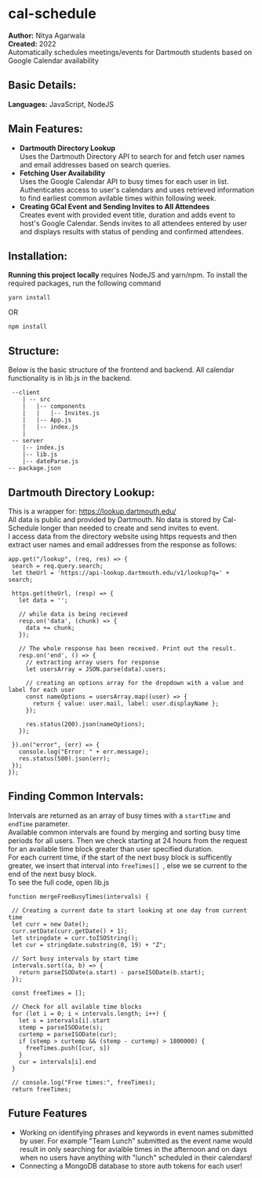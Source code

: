 # cal-schedule
**Author:** Nitya Agarwala  
**Created:** 2022 <br/>
Automatically schedules meetings/events for Dartmouth students based on Google Calendar availability

## Basic Details:
**Languages:** JavaScript, NodeJS

## Main Features:
* **Dartmouth Directory Lookup** <br/>
Uses the Dartmouth Directory API to search for and fetch user names and email addresses based on search queries.
* **Fetching User Availability** <br/>
Uses the Google Calendar API to busy times for each user in list. Authenticates access to user's calendars and uses retrieved information to find earliest common avilable times within following week.
* **Creating GCal Event and Sending Invites to All Attendees** <br/>
Creates event with provided event title, duration and adds event to host's Google Calendar. Sends invites to all attendees entered by user and displays results with status of pending and confirmed attendees.


## Installation:

**Running this project locally** requires NodeJS and yarn/npm. To install the required packages, run the following command

```yarn install```

OR

```npm install```

## Structure:
Below is the basic structure of the frontend and backend. All calendar functionality is in lib.js in the backend.
```
 --client
    | -- src
    |   |-- components
    |   |   |-- Invites.js
    |   |-- App.js
    |   |-- index.js
    |
 -- server
    |-- index.js
    |-- lib.js
    |-- dateParse.js
-- package.json

 ```
 
 ## Dartmouth Directory Lookup: <br/>
 This is a wrapper for: https://lookup.dartmouth.edu/ <br/>
 All data is public and provided by Dartmouth. No data is stored by Cal-Schedule longer than needed to create and send invites to event.  <br/>
 I access data from the directory website using https requests and then extract user names and email addresses from the response as follows:
 ```
 app.get("/lookup", (req, res) => {
  search = req.query.search;
  let theUrl = 'https://api-lookup.dartmouth.edu/v1/lookup?q=' + search;
  
  https.get(theUrl, (resp) => {
    let data = '';
    
    // while data is being recieved
    resp.on('data', (chunk) => {
      data += chunk;
    });
    
    // The whole response has been received. Print out the result.
    resp.on('end', () => {
      // extracting array users for response
      let usersArray = JSON.parse(data).users;

      // creating an options array for the dropdown with a value and label for each user
      const nameOptions = usersArray.map((user) => {
        return { value: user.mail, label: user.displayName };
      });
      
      res.status(200).json(nameOptions);
    });
    
  }).on("error", (err) => {
    console.log("Error: " + err.message);
    res.status(500).json(err);
  });
});
 ```
 
## Finding Common Intervals:
Intervals are returned as an array of busy times with a ```startTime``` and ```endTime``` parameter. <br />
Available common intervals are found by merging and sorting busy time periods for all users. Then we check starting at 24 hours from the request for an available time block greater than user specified duration. <br />
For each current time, if the start of the next busy block is sufficently greater, we insert that interval into  ```freeTimes[] ```, else we se current to the end of the next busy block. <br />
To see the full code, open lib.js <br />

 ```
 function mergeFreeBusyTimes(intervals) {
 
  // Creating a current date to start looking at one day from current time
  let curr = new Date();
  curr.setDate(curr.getDate() + 1);
  let stringdate = curr.toISOString();
  let cur = stringdate.substring(0, 19) + "Z";

  // Sort busy intervals by start time
  intervals.sort((a, b) => {
    return parseISODate(a.start) - parseISODate(b.start);
  });

  const freeTimes = [];

  // Check for all avilable time blocks
  for (let i = 0; i < intervals.length; i++) {
    let s = intervals[i].start
    stemp = parseISODate(s);
    curtemp = parseISODate(cur);
    if (stemp > curtemp && (stemp - curtemp) > 1800000) {
      freeTimes.push([cur, s])
    }
    cur = intervals[i].end
  }

  // console.log("Free times:", freeTimes);
  return freeTimes;
 ```

## Future Features
* Working on identifying phrases and keywords in event names submitted by user. For example "Team Lunch" submitted as the event name would result in only searching for avialble times in the afternoon and on days when no users have anything with "lunch" scheduled in their calendars!
* Connecting a MongoDB database to store auth tokens for each user!

